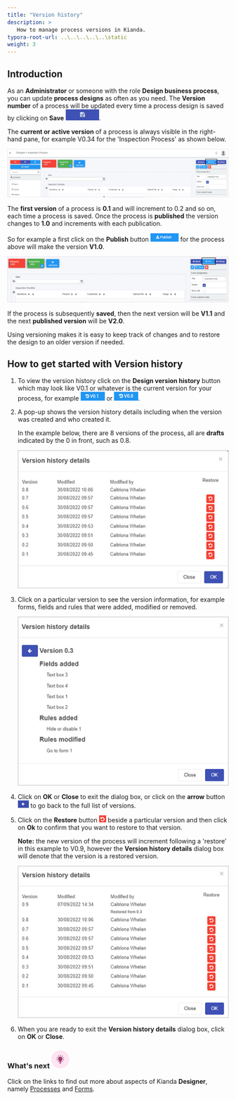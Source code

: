 ```yaml
---
title: "Version history"
description: >
   How to manage process versions in Kianda.
typora-root-url: ..\..\..\..\..\static
weight: 3
---
```


## Introduction ##

As an **Administrator** or someone with the role **Design business process**, you can update **process designs** as often as you need. The **Version number** of a process will be updated every time a process design is saved by clicking on **Save** ![Save button](/images/saveprocess.png).

The **current or active version** of a process is always visible in the right-hand pane, for example V0.34 for the 'Inspection Process' as shown below.

![Process version history](/images/version-history-button.jpg)

The **first version** of a process is **0.1** and will increment to 0.2 and so on, each time a process is saved. Once the process is **published** the version changes to **1.0** and increments with each publication. 

So for example a first click on the **Publish** button ![Publish button](/images/publish.png) for the process above will make the version **V1.0**.

![Right-hand pane](/images/version-updated-after-publish.jpg)

If the process is subsequently **saved**, then the next version will be **V1.1** and the next **published version** will be **V2.0**.

Using versioning makes it is easy to keep track of changes and to restore the design to an older version if needed. 



## How to get started with Version history ##

1. To view the version history click on the **Design version history** button which may look like V0.1 or whatever is the current version for your process, for example ![View design version history](/images/version.png) or ![Version 0.8](/images/version8.png).

2. A pop-up shows the version history details including when the version was created and who created it. 

   In the example below, there are 8 versions of the process, all are **drafts** indicated by the 0 in front, such as 0.8.

   ![Version history details](/images/version-history-details.jpg)

3. Click on a particular version to see the version information, for example forms, fields and rules that were added,  modified or removed.

   ![Version history details example](/images/version-history-details-example.jpg)

4. Click on **OK** or **Close** to exit the dialog box, or click on the **arrow** button ![Back arrow](/images/back-arrow.jpg) to go back to the full list of versions.

5. Click on the **Restore** button ![Restore button](/images/restore.png) beside a particular version and then click on **Ok** to confirm that you want to restore to that version. 

   **Note:** the new version of the process will increment following a 'restore' in this example to V0.9, however the **Version history details** dialog box will denote that the version is a restored version.

   ![Restored version](/images/restored-version.jpg)

6. When you are ready to exit the **Version history details** dialog box, click on **OK** or **Close**.



### What's next  ![Idea icon](/images/18.png) ###

Click on the links to find out more about aspects of Kianda **Designer**, namely [Processes](/platform/application-designer/process/) and [Forms](/platform/application-designer/forms/).